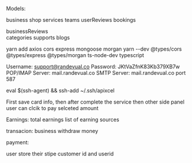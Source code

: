 Models:

business
shop
services
teams
userReviews
bookings

businessReviews                                                                                                 
categories
supports
blogs


yarn add axios cors express mongoose morgan
yarn --dev @types/cors @types/express @types/morgan ts-node-dev typescript



Username:	support@randevual.co
Password:	JKtVaZfnK83Kb379XB7w
POP/IMAP Server:	mail.randevual.co
SMTP Server:	mail.randevual.co port 587


eval $(ssh-agent) && ssh-add ~/.ssh/apixcel



First save card info, then after complete the service then other side panel user can clcik to pay selceted amount


Earnings:
total earnings
list of earning sources

transacion:
business withdraw money

payment:

user store their stipe customer id
and userid




